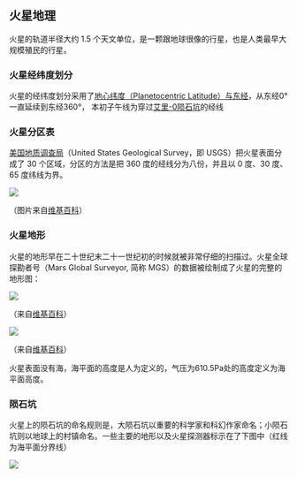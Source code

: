 ## 火星地理


火星的轨道半径大约 1.5 个天文单位，是一颗跟地球很像的行星，也是人类最早大规模殖民的行星。

### 火星经纬度划分

火星的经纬度划分采用了[地心纬度（Planetocentric Latitude）与东经](http://en.wikipedia.org/wiki/Longitude#Longitude_on_bodies_other_than_Earth)，从东经0°一直延续到东经360°，
本初子午线为穿过[艾里-0陨石坑](http://en.wikipedia.org/wiki/Airy-0)的经线

### 火星分区表

[美国地质调查局](http://zh.wikipedia.org/zh-cn/%E7%BE%8E%E5%9C%8B%E5%9C%B0%E8%B3%AA%E8%AA%BF%E6%9F%A5%E5%B1%80)（United States Geological Survey，即 USGS）把火星表面分成了 30 个区域，分区的方法是把 360 度的经线分为八份，并且以 0 度、30 度、65 度纬线为界。

![](https://github.com/InterImm/InterImmBook/blob/master/book/geo/resources/USGSMarsSection.png?raw=true)

（图片来自[维基百科](http://en.wikipedia.org/wiki/Geography_of_Mars#Map_of_quadrangles)）


### 火星地形

火星的地形早在二十世纪末二十一世纪初的时候就被非常仔细的扫描过。火星全球探勘者号（Mars Global Surveyor, 简称 MGS）的数据被绘制成了火星的完整的地形图：

![](https://github.com/InterImm/InterImmBook/blob/master/book/geo/resources/PIA02820.jpg?raw=true)

（来自[维基百科](http://zh.wikipedia.org/wiki/File:PIA02820.jpg)）


![](https://github.com/InterImm/InterImmBook/blob/master/book/geo/resources/Mars_topography_(MOLA_dataset)_HiRes.jpg?raw=true)


（来自[维基百科](http://zh.wikipedia.org/wiki/File:Mars_topography_(MOLA_dataset)_HiRes.jpg)）

火星表面没有海，海平面的高度是人为定义的，气压为610.5Pa处的高度定义为海平面高度。

### 陨石坑

火星上的陨石坑的命名规则是，大陨石坑以重要的科学家和科幻作家命名；小陨石坑则以地球上的村镇命名。一些主要的地形以及火星探测器标示在了下图中（红线为海平面分界线）

![](https://github.com/InterImm/InterImmBook/blob/master/book/resources/Mars24_1.png?raw=true)
